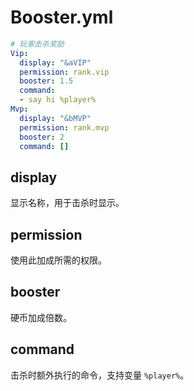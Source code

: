# Booster.yml

```yaml
# 玩家击杀奖励
Vip:
  display: "&aVIP"
  permission: rank.vip
  booster: 1.5
  command:
  - say hi %player%
Mvp:
  display: "&bMVP"
  permission: rank.mvp
  booster: 2
  command: []
```

## display

显示名称，用于击杀时显示。

## permission

使用此加成所需的权限。

## booster

硬币加成倍数。

## command

击杀时额外执行的命令，支持变量 `%player%`。
